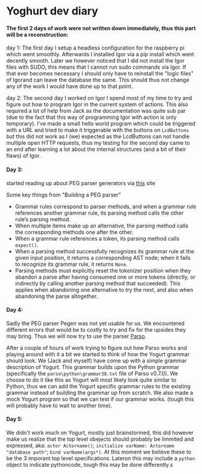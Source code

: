 # Yoghurt dev diary

#### The first 2 days of work were not written down immediately, thus this part will be a reconstruction:

day 1: The first day I setup a headless configuration for the raspberry pi which went smoothly. Afterwards I installed Igor via a pip install which went decently smooth. Later we however noticed that I did not install the Igor files with SUDO, this means that I cannot run sudo commands via Igor. If that ever becomes necessary I should only have to reinstall the "logic files" of Igorand can leave the database the same. This should thus not change any of the work I would have done up to that point.

day 2: The second day I worked on Igor I spend most of my time to try and figure out how to program Igor in the current system of actions. This also required a lot of help from Jack as the documentation was quite sub par (due to the fact that this way of programming Igor with action is only temporary). I've made a small hello world program which could be triggered with a URL and tried to make it triggerable with the buttons on `LcdButtons` but this did not work as I (we) expected as the LcdButtons can not handle multiple open HTTP requests, thus my testing for the second day came to an end after learning a lot about the internal structures (and a bit of their flaws) of Igor.

#### Day 3:

started reading up about PEG parser generators via [this](https://medium.com/@gvanrossum_83706/peg-parsing-series-de5d41b2ed60) site

Some key things from "Building a PEG parser"

- Grammar rules correspond to parser methods, and when a grammar rule references  another grammar rule, its parsing method calls the other rule’s parsing  method.
- When multiple items make up an alternative, the parsing method calls the corresponding methods one after the other.
- When a grammar rule references a token, its parsing method calls `expect()`.
- When a parsing method successfully recognizes its grammar rule at the given  input position, it returns a corresponding AST node; when it fails to  recognize its grammar rule, it returns `None`.
- Parsing methods must explicitly reset the tokenizer position when they abandon a parse after having consumed one or more tokens (directly, or indirectly by calling another parsing method that succeeded). This applies when  abandoning one alternative to try the next, and also when abandoning the parse altogether.



#### Day 4:

Sadly the PEG parser Pegen was not yet usable for us. We encountered different errors that would be to costly to try and fix for the upsides they may bring. Thus we will now try to use the parser [Parso](https://parso.readthedocs.io/en/latest/).

After a couple of hours of work trying to figure out how Parso works and playing around with it a bit we started to think of how the Yogurt grammar should look. We (Jack and myself) have come up with a simple grammar description of Yogurt. This grammar builds upon the Python grammar (specifically the `parso\python\grammar38.txt` file of Parso v0.7.0). We choose to do it like this as Yogurt will most likely look quite similar to Python, thus we can add the Yogurt specific grammar rules to the existing grammar instead of building the grammar up from scratch. We also made a mock Yogurt program so that we can test if our grammar works. (tough this will probably have to wait to another time).


#### Day 5:

We didn't work much on Yogurt, mostly just brainstormed, this did however make us realize that the top level obejects should probably be limmited and expressed, aka: `actor Actorname()`; `initialize varName: Actorname "database path"`; `bind varName(args*)`.
At this moment we believe these to be the 3 imporant top level specifications. Lateron this may include a `python` object to indicate pythoncode, tough this may be done differently.s 